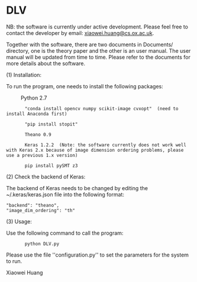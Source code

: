 # DLV


NB: the software is currently under active development. Please feel free to contact the developer by email: xiaowei.huang@cs.ox.ac.uk. 

Together with the software, there are two documents in Documents/ directory, one is the theory paper and the other is an user manual. The user manual will be updated from time to time. Please refer to the documents for more details about the software. 

(1) Installation: 

To run the program, one needs to install the following packages: 

           Python 2.7 
           
           "conda install opencv numpy scikit-image cvxopt"  (need to install Anaconda first)
           
           "pip install stopit" 
           
           Theano 0.9
           
           Keras 1.2.2  (Note: the software currently does not work well with Keras 2.x because of image dimension ordering problems, please use a previous 1.x version)
           
           pip install pySMT z3
           
(2) Check the backend of Keras: 

The backend of Keras needs to be changed by editing the ~/.keras/keras.json file into the following format: 

    "backend": "theano",
    "image_dim_ordering": "th"

(3) Usage: 

Use the following command to call the program: 

           python DLV.py

Please use the file ''configuration.py'' to set the parameters for the system to run. 



Xiaowei Huang
